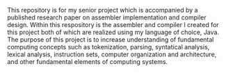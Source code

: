 This repository is for my senior project which is accompanied by a published research paper on assembler implementation and compiler design. Within this respository
is the assembler and compiler I created for this project both of which are realized using my language of choice, Java. The purpose of this project is to increase
understanding of fundamental computing concepts such as tokenization, parsing, syntatical analysis, lexical analysis, instruction sets, computer organization and architecture, 
and other fundamental elements of computing systems.
